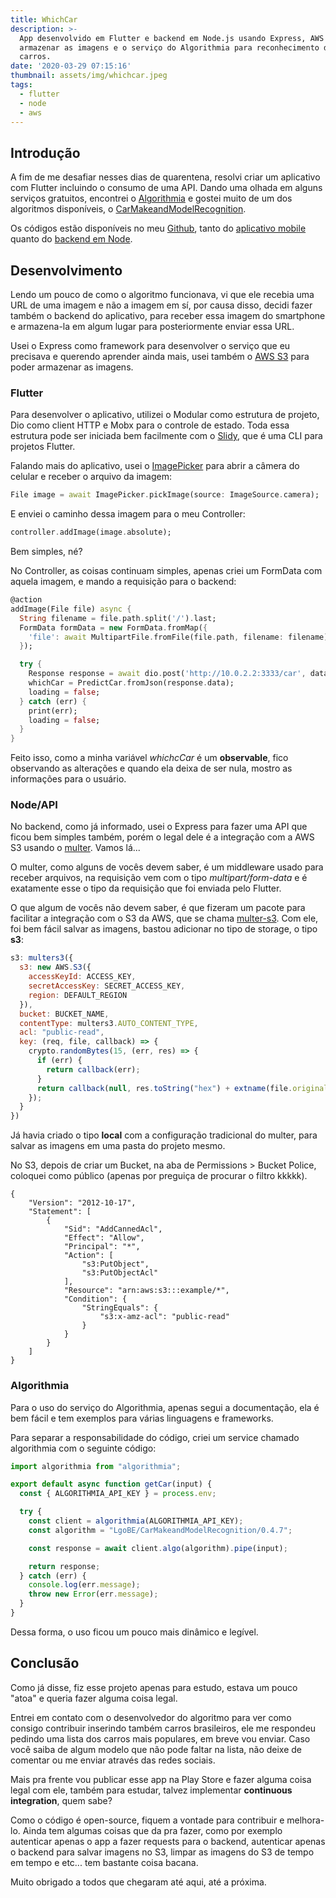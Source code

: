 ```yaml
---
title: WhichCar
description: >-
  App desenvolvido em Flutter e backend em Node.js usando Express, AWS S3 para
  armazenar as imagens e o serviço do Algorithmia para reconhecimento dos
  carros.
date: '2020-03-29 07:15:16'
thumbnail: assets/img/whichcar.jpeg
tags:
  - flutter
  - node
  - aws
---
```

## Introdução

A fim de me desafiar nesses dias de quarentena, resolvi criar um aplicativo com Flutter incluindo o consumo de uma API. Dando uma olhada em alguns serviços gratuitos, encontrei o [Algorithmia](https://algorithmia.com) e gostei muito de um dos algoritmos disponíveis, o [CarMakeandModelRecognition](https://algorithmia.com/algorithms/LgoBE/CarMakeandModelRecognition).

Os códigos estão disponíveis no meu [Github](https://github.com/iannsantos), tanto do [aplicativo mobile](https://github.com/iannsantos/which-car-mobile) quanto do [backend em Node](https://github.com/iannsantos/which-car-backend).

## Desenvolvimento

Lendo um pouco de como o algoritmo funcionava, vi que ele recebia uma URL de uma imagem e não a imagem em sí, por causa disso, decidi fazer também o backend do aplicativo, para receber essa imagem do smartphone e armazena-la em algum lugar para posteriormente enviar essa URL.

Usei o Express como framework para desenvolver o serviço que eu precisava e querendo aprender ainda mais, usei também o [AWS S3](https://aws.amazon.com/pt/s3/) para poder armazenar as imagens.

### Flutter

Para desenvolver o aplicativo, utilizei o Modular como estrutura de projeto, Dio como client HTTP e Mobx para o controle de estado. Toda essa estrutura pode ser iniciada bem facilmente com o [Slidy](https://github.com/Flutterando/slidy), que é uma CLI para projetos Flutter.

Falando mais do aplicativo, usei o [ImagePicker](https://pub.dev/packages/image_picker) para abrir a câmera do celular e receber o arquivo da imagem:

```dart
File image = await ImagePicker.pickImage(source: ImageSource.camera);
```

E enviei o caminho dessa imagem para o meu Controller:

```dart
controller.addImage(image.absolute);
```

Bem simples, né?

No Controller, as coisas continuam simples, apenas criei um FormData com aquela imagem, e mando a requisição para o backend:

```dart
@action
addImage(File file) async {
  String filename = file.path.split('/').last;
  FormData formData = new FormData.fromMap({
    'file': await MultipartFile.fromFile(file.path, filename: filename),
  });

  try {
    Response response = await dio.post('http://10.0.2.2:3333/car', data: formData);
    whichCar = PredictCar.fromJson(response.data);
    loading = false;
  } catch (err) {
    print(err);
    loading = false;
  }
}
```

Feito isso, como a minha variável *whichcCar* é um **observable**, fico observando as alterações e quando ela deixa de ser nula, mostro as informações para o usuário.

### Node/API

No backend, como já informado, usei o Express para fazer uma API que ficou bem simples também, porém o legal dele é a integração com a AWS S3 usando o [multer](https://github.com/expressjs/multer). Vamos lá...

O multer, como alguns de vocês devem saber, é um middleware usado para receber arquivos, na requisição vem com o tipo *multipart/form-data* e é exatamente esse o tipo da requisição que foi enviada pelo Flutter.

O que algum de vocês não devem saber, é que fizeram um pacote para facilitar a integração com o S3 da AWS, que se chama [multer-s3](https://github.com/badunk/multer-s3). Com ele, foi bem fácil salvar as imagens, bastou adicionar no tipo de storage, o tipo **s3**:

```js
s3: multers3({
  s3: new AWS.S3({
    accessKeyId: ACCESS_KEY,
    secretAccessKey: SECRET_ACCESS_KEY,
    region: DEFAULT_REGION
  }),
  bucket: BUCKET_NAME,
  contentType: multers3.AUTO_CONTENT_TYPE,
  acl: "public-read",
  key: (req, file, callback) => {
    crypto.randomBytes(15, (err, res) => {
      if (err) {
        return callback(err);
      }
      return callback(null, res.toString("hex") + extname(file.originalname));
    });
  }
})
```

Já havia criado o tipo **local** com a configuração tradicional do multer, para salvar as imagens em uma pasta do projeto mesmo.

No S3, depois de criar um Bucket, na aba de Permissions > Bucket Police, coloquei como público (apenas por preguiça de procurar o filtro kkkkk).

```
{
    "Version": "2012-10-17",
    "Statement": [
        {
            "Sid": "AddCannedAcl",
            "Effect": "Allow",
            "Principal": "*",
            "Action": [
                "s3:PutObject",
                "s3:PutObjectAcl"
            ],
            "Resource": "arn:aws:s3:::example/*",
            "Condition": {
                "StringEquals": {
                    "s3:x-amz-acl": "public-read"
                }
            }
        }
    ]
}
```

### Algorithmia

Para o uso do serviço do Algorithmia, apenas segui a documentação, ela é bem fácil e tem exemplos para várias linguagens e frameworks.

Para separar a responsabilidade do código, criei um service chamado algorithmia com o seguinte código:

```js
import algorithmia from "algorithmia";

export default async function getCar(input) {
  const { ALGORITHMIA_API_KEY } = process.env;

  try {
    const client = algorithmia(ALGORITHMIA_API_KEY);
    const algorithm = "LgoBE/CarMakeandModelRecognition/0.4.7";

    const response = await client.algo(algorithm).pipe(input);

    return response;
  } catch (err) {
    console.log(err.message);
    throw new Error(err.message);
  }
}

```

Dessa forma, o uso ficou um pouco mais dinâmico e legível.


## Conclusão

Como já disse, fiz esse projeto apenas para estudo, estava um pouco "atoa" e queria fazer alguma coisa legal.

Entrei em contato com o desenvolvedor do algoritmo para ver como consigo contribuir inserindo também carros brasileiros, ele me respondeu pedindo uma lista dos carros mais populares, em breve vou enviar. Caso você saiba de algum modelo que não pode faltar na lista, não deixe de comentar ou me enviar através das redes sociais.

Mais pra frente vou publicar esse app na Play Store e fazer alguma coisa legal com ele, também para estudar, talvez implementar **continuous integration**, quem sabe?

Como o código é open-source, fiquem a vontade para contribuir e melhora-lo. Ainda tem algumas coisas que da pra fazer, como por exemplo autenticar apenas o app a fazer requests para o backend, autenticar apenas o backend para salvar imagens no S3, limpar as imagens do S3 de tempo em tempo e etc... tem bastante coisa bacana.

Muito obrigado a todos que chegaram até aqui, até a próxima.





